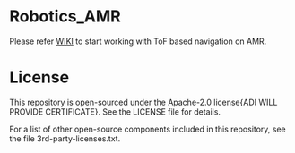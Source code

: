# Robotics_AMR

Please refer [WIKI](https://github.com/ArrowElectronics/Robotics_AMR/wiki/) to start working with ToF based navigation on AMR.

# License
This repository is open-sourced under the Apache-2.0 license{ADI WILL PROVIDE CERTIFICATE}. See the LICENSE file for details.

For a list of other open-source components included in this repository, see the file 3rd-party-licenses.txt.
